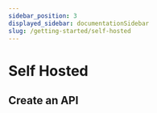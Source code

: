 ```yaml
---
sidebar_position: 3
displayed_sidebar: documentationSidebar
slug: /getting-started/self-hosted
---
```


# Self Hosted

<!-- import Tabs from '@theme/Tabs';
import TabItem from '@theme/TabItem';

<Tabs>
  <TabItem value="hosted" label="Self Hosted" default>

  </TabItem>
  <TabItem value="docker" label="Docker" default>

  </TabItem>
</Tabs> -->

## Create an API

